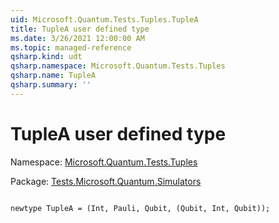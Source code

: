 ```yaml
---
uid: Microsoft.Quantum.Tests.Tuples.TupleA
title: TupleA user defined type
ms.date: 3/26/2021 12:00:00 AM
ms.topic: managed-reference
qsharp.kind: udt
qsharp.namespace: Microsoft.Quantum.Tests.Tuples
qsharp.name: TupleA
qsharp.summary: ''
---
```


# TupleA user defined type

Namespace: [Microsoft.Quantum.Tests.Tuples](xref:Microsoft.Quantum.Tests.Tuples)

Package: [Tests.Microsoft.Quantum.Simulators](https://nuget.org/packages/Tests.Microsoft.Quantum.Simulators)




```qsharp

newtype TupleA = (Int, Pauli, Qubit, (Qubit, Int, Qubit));
```

